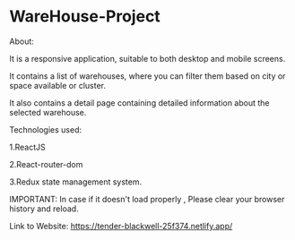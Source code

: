 # WareHouse-Project
About: 

It is a responsive application, suitable to both desktop and mobile screens.

It contains a list of warehouses, where you can filter them based on  city or space available or cluster.

It also contains a detail page containing detailed information about the selected warehouse.

Technologies used:

1.ReactJS

2.React-router-dom

3.Redux state management system.

IMPORTANT: In case if it doesn't load properly , Please clear your browser history and reload.

Link to Website: https://tender-blackwell-25f374.netlify.app/
